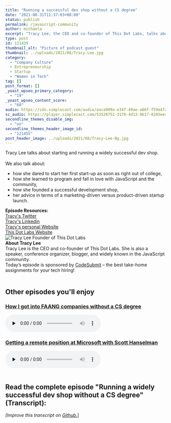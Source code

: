 ```yaml
---
title: "Running a successful dev shop without a CS degree"
date: "2021-08-31T11:37:03+00:00"
status: publish
permalink: /javascript-community
author: michaela
excerpt: "Tracy Lee, the CEO and co-founder of This Dot Labs, talks about starting and running a widely successful dev shop."
type: post
id: 121439
thumbnail_alt: "Picture of podcast guest"
thumbnail: ../uploads/2021/08/Tracy-Lee.jpg
category:
  - "Company Culture"
  - Entrepreneurship
  - Startup
  - "Women in Tech"
tag: []
post_format: []
_yoast_wpseo_primary_category:
  - "19"
_yoast_wpseo_content_score:
  - "60"
audio: https://cdn.simplecast.com/audio/aaca909a-e34f-49ae-a86f-f59e4fa807f0/episodes/eb1463ba-a0b3-467b-b5ec-fb3f6e134eed/audio/58495076-bddd-4a33-8327-eda0468c582c/default_tc.mp3
sc_audio: https://player.simplecast.com/53528752-3178-4d13-9b17-8285eeab471c?dark=false
secondline_themes_disable_img:
  - "on"
secondline_themes_header_image_id:
  - "121455"
post_header_image: ../uploads/2021/08/Tracy-Lee-Bg.jpg
---
```



<div class="episode-about">
Tracy Lee talks about starting and running a widely successful dev shop. 
    <br/> <br/>We also talk about:
    <ul>
        <li>how she dared to start her first start-up as soon as right out of college,</li>
        <li>how she learned to program and fall in love with JavaScript and the community,</li>
        <li>how she founded a successful development shop,</li>
        <li>her advice in terms of a marketing-driven versus product-driven startup launch.</li>
    </ul>
</div>
<div class=" episode-links">
<b>Episode Resources:</b><br/>
<a href="https://twitter.com/ladyleet)"> Tracy's Twitter</a><br/>
<a href="https://www.](https://www.linkedin.com/in/tracyslee/">Tracy's Linkedin</a><br/>
<a href="https://www.ladyleet.com/">Tracy's personal Website</a><br/>
<a href="https://www.ladyleet.com/">This Dot Labs Website</a><br/>
</div>


<div class="row pt-2 align-items-center">
    <div class="col-4 guest-picture">
    <img src="../uploads/2021/08/Tracy-Lee.jpg" alt="Tracy Lee Founder of This Dot Labs"/>
    </div>
    <div class="col-8 guest-about">
    <b>About Tracy Lee</b><br/>
      Tracy Lee is the CEO and co-founder of This Dot Labs. She is also a speaker, conference organizer, blogger, and widely known in the JavaScript community.
    </div>
</div>


<div class="sponsorship"> Today’s episode is sponsored by <a href="https://codesubmit.io/" target="_blank" rel="noreferrer" >CodeSubmit</a> – the best take-home assignments for your tech hiring! </div>
<br/>
<div>
  <h2>Other episodes you'll enjoy</h2>
    <div class="row-md-6">
      <div class="row g-0 border rounded overflow-hidden flex-md-row mb-4 shadow-sm h-md-250 position-relative">
          <div class="col p-4 d-flex flex-column position-static">
            <h3 class="mb-0"><a href="https://software-engineering-unlocked.com/faang-job-without-cs-degree/">How I got into FAANG companies without a CS degree</a></h3>
  <audio controls preload="none">
                <source src="https://cdn.simplecast.com/audio/aaca909a-e34f-49ae-a86f-f59e4fa807f0/episodes/2ec3af9e-9a17-4ccd-95df-0e9b1a03ecc6/audio/66ec2bf9-b1d0-4ae3-868e-9017bb8cc4ee/default_tc.mp3" />
              </audio>
          </div>
        </div>
      </div>
    <div class="row-md-6">
      <div class="row g-0 border rounded overflow-hidden flex-md-row mb-4 shadow-sm h-md-250 position-relative">
          <div class="col p-4 d-flex flex-column position-static">
            <h3 class="mb-0"><a href="https://software-engineering-unlocked.com/episode-2-scott-hanselman/">Getting a remote position at Microsoft with Scott Hanselman</a></h3>
  <audio controls preload="none">
                <source src="https://cdn.simplecast.com/audio/aaca90/aaca909a-e34f-49ae-a86f-f59e4fa807f0/b94c57a5-9afe-4853-be2f-b4d147fb62bf/scott_episode2_ready_tc.mp3" />
              </audio>
          </div>
        </div>
      </div>
</div>
<br/>

## Read the complete episode "Running a widely successful dev shop without a CS degree" (Transcript):

_\[Improve this transcript on [Github](https://github.com/mgreiler/se-unlocked/tree/master/Transcripts)_[.](https://github.com/mgreiler/se-unlocked/tree/master/Transcripts)\]
